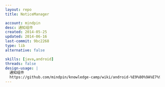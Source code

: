 ```yaml
---
layout: repo
title: NoticeManager

account: mindpin
desc: 通知组件
created: 2014-05-25
updated: 2014-06-16
last-commit: 9bc2268
type: lib
alternative: false

skills: [java,android]
threads: false
design-usage: |
  通知组件
  https://github.com/mindpin/knowledge-camp/wiki/android-%E9%80%9A%E7%9F%A5%E7%BB%84%E4%BB%B6
---
```


